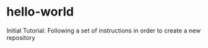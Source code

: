 # hello-world
Initial Tutorial: Following a set of instructions in order to create a new repository
